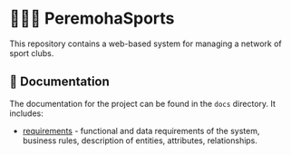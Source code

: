 # 🏋🏻‍♂️ PeremohaSports
This repository contains a web-based system for managing a network of sport clubs.

## 📄 Documentation 
The documentation for the project can be found in the `docs` directory. It includes:
- [requirements](/docs/requirements.md) - functional and data requirements of the system, business rules, description of entities, attributes, relationships.